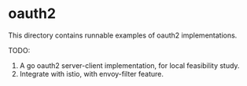 # oauth2

This directory contains runnable examples of oauth2 implementations.

TODO:

1. A go oauth2 server-client implementation, for local feasibility study.
2. Integrate with istio, with envoy-filter feature.
